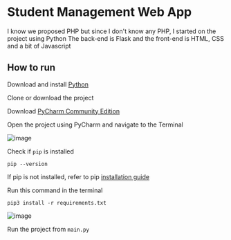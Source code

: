 # Student Management Web App
I know we proposed PHP but since I don't know any PHP, I started on the project using Python
The back-end is Flask and the front-end is HTML, CSS and a bit of Javascript
## How to run
Download and install [Python](https://www.python.org/downloads/)

Clone or download the project

Download [PyCharm Community Edition](https://www.jetbrains.com/pycharm/download/?section=windows)

Open the project using PyCharm and navigate to the Terminal

![image](https://github.com/trashykoifish1/cse412-project/assets/112349723/93d164c4-9576-4ada-8139-fcc4e98ba8d1)

Check if `pip` is installed

`pip --version`

If pip is not installed, refer to pip [installation guide](https://pip.pypa.io/en/stable/installation/)

Run this command in the terminal

`pip3 install -r requirements.txt`

![image](https://github.com/trashykoifish1/cse412-project/assets/112349723/cb4a0c23-1d6c-4744-abe0-6a73380eec57)

Run the project from `main.py`
